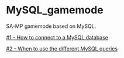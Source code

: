 # MySQL_gamemode
SA-MP gamemode based on MySQL.

[#1 - How to connect to a MySQL database](http://forum.sa-mp.com/showthread.php?t=644891)

[#2 - When to use the different MySQL queries](http://forum.sa-mp.com/showthread.php?t=647850)
